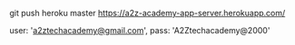 git push heroku master
https://a2z-academy-app-server.herokuapp.com/

user: 'a2ztechacademy@gmail.com',
    pass: 'A2Ztechacademy@2000'
